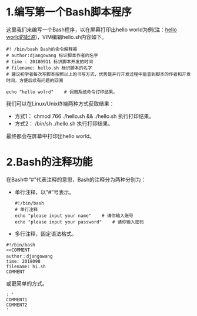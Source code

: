 # 1.编写第一个Bash脚本程序

这里我们来编写一个Bash程序，以在屏幕打印出hello world为例(注：[hello world的起源](http://blog.puppeter.com/read.php?25))，VIM编辑hello.sh内容如下。

```
#! /bin/bash Bash的命令解释器
# author:djangowang 标识脚本作者的名字
# time : 20180911 标识脚本开发的时间
# filename: hello.sh 标识脚本的名字
# 建议初学者每次写脚本按照以上的书写方式，优势是并行开发过程中能查到脚本的作者和开发时间，方便后续有问题的回溯

echo "hello wolrd"    # 调用系统命令打印结果。
```

我们可以在Linux/Unix终端两种方式获取结果：

* 方式1： chmod 766 ./hello.sh && ./hello.sh 执行打印结果。
* 方式2： /bin/sh ./hello.sh 执行打印结果。

最终都会在屏幕中打印出hello world。

# 2.Bash的注释功能

在Bash中“\#”代表注释的意思，Bash的注释分为两种分别为：

* 单行注释，以“\#”号表示。

  ```
  #!/bin/bash
  # 单行注释
  echo "please input your name"    # 请你输入账号
  echo "please input your password"    # 请你输入密码
  ```

* 多行注释，固定语法格式。

```
#!/bin/bash
<<COMMENT
author：djangowang
time: 2018098
filename: hi.sh
COMMENT
```

或更简单的方式。

```
: '
COMMENT1
COMMENT2
'
```



